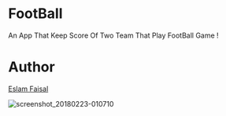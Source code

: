 # FootBall
An App That Keep Score Of Two Team That Play FootBall Game !


# Author 
[Eslam Faisal](https://github.com/eslamfaisal)

![screenshot_20180223-010710](https://user-images.githubusercontent.com/33801510/36570039-e35c10f2-1838-11e8-91ab-bcf5a16a92aa.png)

